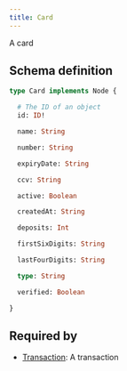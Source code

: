```yaml
---
title: Card
---
```


A card

## Schema definition
```graphql
type Card implements Node {

  # The ID of an object
  id: ID! 

  name: String 

  number: String 

  expiryDate: String 

  ccv: String 

  active: Boolean 

  createdAt: String 

  deposits: Int 

  firstSixDigits: String 

  lastFourDigits: String 

  type: String 

  verified: Boolean 

}
```

## Required by
* [Transaction](graphql/schema/transaction.md): A transaction
